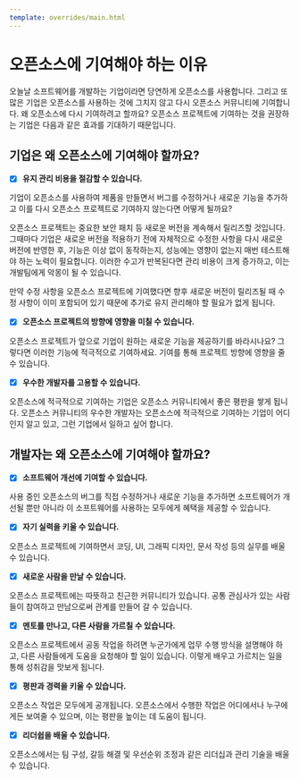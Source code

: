 ```yaml
---
template: overrides/main.html
---
```


# 오픈소스에 기여해야 하는 이유 

오늘날 소프트웨어를 개발하는 기업이라면 당연하게 오픈소스를 사용합니다. 그리고 또 많은 기업은 오픈소스를 사용하는 것에 그치지 않고 다시 오픈소스 커뮤니티에 기여합니다. 왜 오픈소스에 다시 기여하려고 할까요? 오픈소스 프로젝트에 기여하는 것을 권장하는 기업은 다음과 같은 효과를 기대하기 때문입니다.

## 기업은 왜 오픈소스에 기여해야 할까요?

* [x] **유지 관리 비용을 절감할 수 있습니다.**

기업이 오픈소스를 사용하여 제품을 만들면서 버그를 수정하거나 새로운 기능을 추가하고 이를 다시 오픈소스 프로젝트로 기여하지 않는다면 어떻게 될까요?

‌오픈소스 프로젝트는 중요한 보안 패치 등 새로운 버전을 계속해서 릴리즈할 것입니다. 그때마다 기업은 새로운 버전을 적용하기 전에 자체적으로 수정한 사항을 다시 새로운 버전에 반영한 후, 기능은 이상 없이 동작하는지, 성능에는 영향이 없는지 매번 테스트해야 하는 노력이 필요합니다. 이러한 수고가 반복된다면 관리 비용이 크게 증가하고, 이는 개발팀에게 악몽이 될 수 있습니다.

만약 수정 사항을 오픈소스 프로젝트에 기여했다면 향후 새로운 버전이 릴리즈될 때 수정 사항이 이미 포함되어 있기 때문에 추가로 유지 관리해야 할 필요가 없게 됩니다.

* [x] **오픈소스 프로젝트의 방향에 영향을 미칠 수 있습니다.**

오픈소스 프로젝트가 앞으로 기업이 원하는 새로운 기능을 제공하기를 바라시나요? 그렇다면 이러한 기능에 적극적으로 기여하세요. 기여를 통해 프로젝트 방향에 영향을 줄 수 있습니다.

* [x] **우수한 개발자를 고용할 수 있습니다.**

오픈소스에 적극적으로 기여하는 기업은 오픈소스 커뮤니티에서 좋은 평판을 쌓게 됩니다. 오픈소스 커뮤니티의 우수한 개발자는 오픈소스에 적극적으로 기여하는 기업이 어디인지 알고 있고, 그런 기업에서 일하고 싶어 합니다.

## 개발자는 왜 오픈소스에 기여해야 할까요?

* [x] **소프트웨어 개선에 기여할 수 있습니다.**

사용 중인 오픈소스의 버그를 직접 수정하거나 새로운 기능을 추가하면 소프트웨어가 개선될 뿐만 아니라 이 소프트웨어를 사용하는 모두에게 혜택을 제공할 수 있습니다.

* [x] **자기 실력을 키울 수 있습니다.**

오픈소스 프로젝트에 기여하면서 코딩, UI, 그래픽 디자인, 문서 작성 등의 실무를 배울 수 있습니다.

* [x] **새로운 사람을 만날 수 있습니다.**

오픈소스 프로젝트에는 따뜻하고 친근한 커뮤니티가 있습니다. 공통 관심사가 있는 사람들이 참여하고 만남으로써 관계를 만들어 갈 수 있습니다.

* [x] **멘토를 만나고, 다른 사람을 가르칠 수 있습니다.**

오픈소스 프로젝트에서 공동 작업을 하려면 누군가에게 업무 수행 방식을 설명해야 하고, 다른 사람들에게 도움을 요청해야 할 일이 있습니다. 이렇게 배우고 가르치는 일을 통해 성취감을 맛보게 됩니다.

* [x] **평판과 경력을 키울 수 있습니다.**

오픈소스 작업은 모두에게 공개됩니다. 오픈소스에서 수행한 작업은 어디에서나 누구에게든 보여줄 수 있으며, 이는 평판을 높이는 데 도움이 됩니다.

* [x] **리더쉽을 배울 수 있습니다.**

오픈소스에서는 팀 구성, 갈등 해결 및 우선순위 조정과 같은 리더십과 관리 기술을 배울 수 있습니다.
